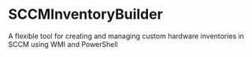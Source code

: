 # SCCMInventoryBuilder
A flexible tool for creating and managing custom hardware inventories in SCCM using WMI and PowerShell
